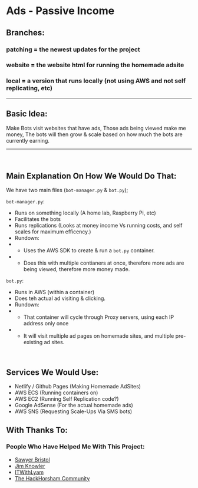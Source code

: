 # Ads - Passive Income


## **Branches:**
### patching = the newest updates for the project
### website = the website html for running the homemade adsite
### local = a version that runs locally (not using AWS and not self replicating, etc)


<hr>

## **Basic Idea:**
Make Bots visit websites that have ads,
Those ads being viewed make me money,
The bots will then grow & scale based on how much the bots are currently earning.

<hr><br>

## **Main Explanation On How We Would Do That:**
We have two main files (`bot-manager.py` & `bot.py`);

`bot-manager.py`:
- Runs on something locally (A home lab, Raspberry Pi, etc)
- Facilitates the bots
- Runs replications (Looks at money income Vs running costs, and self scales for maximum efficency.)
- Rundown:
- - Uses the AWS SDK to create & run a `bot.py` container.
- - Does this with multiple contianers at once, therefore more ads are being viewed, therefore more money made.



`bot.py`:
- Runs in AWS (within a container)
- Does teh actual ad visiting & clicking.
- Rundown:
- - That container will cycle through Proxy servers, using each IP address only once
- - It will visit multiple ad pages on homemade sites, and multiple pre-existing ad sites.

<br>

## **Services We Would Use:**
- Netlify / Github Pages  (Making Homemade AdSites)
- AWS ECS (Running containers on)
- AWS EC2 (Running Self Replication code?)
- Google AdSense (For the actual homemade ads)
- AWS SNS (Requesting Scale-Ups Via SMS bots)



## With Thanks To:
### People Who Have Helped Me With This Project:
- [Sawyer Bristol](https://github.com/LegitCamper)
- [Jim Knowler](https://github.com/JimKnowler)
- [ITWithLyam](https://github.com/itwithlyam)
- [The HackHorsham Community](https://www.facebook.com/hackhorsham)